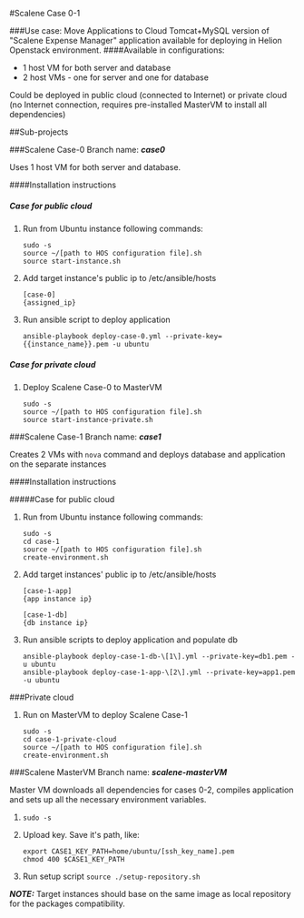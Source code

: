 #Scalene Case 0-1

###Use case: Move Applications to Cloud
Tomcat+MySQL version of "Scalene Expense Manager" application available for deploying in Helion Openstack environment.
####Available in configurations:
 * 1 host VM for both server and database
 * 2 host VMs - one for server and one for database

Could be deployed in public cloud (connected to Internet) or private cloud (no Internet connection, requires pre-installed MasterVM to install all dependencies)

##Sub-projects

###Scalene Case-0
Branch name: ***case0***

Uses 1 host VM for both server and database.

####Installation instructions

##### Case for public cloud

1.  Run from Ubuntu instance following commands:
    ```
    sudo -s  
    source ~/[path to HOS configuration file].sh  
    source start-instance.sh
    ```

2.  Add target instance's public ip to /etc/ansible/hosts  
    ```
    [case-0]  
    {assigned_ip}
    ```

3.  Run ansible script to deploy application
    ```
    ansible-playbook deploy-case-0.yml --private-key={{instance_name}}.pem -u ubuntu
    ```


##### Case for private cloud

1.  Deploy Scalene Case-0 to MasterVM  
    ```
    sudo -s  
    source ~/[path to HOS configuration file].sh  
    source start-instance-private.sh
    ```

###Scalene Case-1
Branch name: ***case1***

Creates 2 VMs with `nova` command and deploys database and application on the separate instances

####Installation instructions

#####Case for public cloud

1. Run from Ubuntu instance following commands:
   ```
   sudo -s  
   cd case-1
   source ~/[path to HOS configuration file].sh  
   create-environment.sh
   ```
   
2. Add target instances' public ip to /etc/ansible/hosts  
    ```
    [case-1-app]
    {app instance ip}  

    [case-1-db]
    {db instance ip}      
    ```
    
3. Run ansible scripts to deploy application and populate db
   ```
   ansible-playbook deploy-case-1-db-\[1\].yml --private-key=db1.pem -u ubuntu 
   ansible-playbook deploy-case-1-app-\[2\].yml --private-key=app1.pem -u ubuntu
   ```

###Private cloud

1. Run on MasterVM to deploy Scalene Case-1 
   ```
   sudo -s
   cd case-1-private-cloud  
   source ~/[path to HOS configuration file].sh  
   create-environment.sh    
   ```

###Scalene MasterVM
Branch name: ***scalene-masterVM***

Master VM downloads all dependencies for cases 0-2, compiles application and sets up all the necessary environment variables. 

1. `sudo -s`
2. Upload key. Save it's path, like:
    ```
    export CASE1_KEY_PATH=home/ubuntu/[ssh_key_name].pem
    chmod 400 $CASE1_KEY_PATH 
    ```
    
3. Run setup script `source ./setup-repository.sh`

***NOTE:***
Target instances should base on the same image as local repository for the packages compatibility.